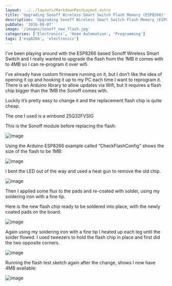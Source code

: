 ```yaml
---
layout: ../../layouts/MarkdownPostLayout.astro
title: 'Upgrading Sonoff Wireless Smart Switch Flash Memory (ESP8266)'
description: 'Upgrading Sonoff Wireless Smart Switch Flash Memory (ESP8266)'
pubDate: '2016-09-07'
image: '/images/sonoff_new_flash.jpg'
categories: ['Electronics', 'Home Automation', 'Programming']
tags: ['esp8266', 'electronics']
---
```


I’ve been playing around with the ESP8266 based Sonoff Wireless Smart
Switch and I really wanted to upgrade the flash from the 1MB it comes
with to 4MB so I can re-program it over wifi.

I’ve already have custom firmware running on it, but I don’t like the
idea of opening it op and hooking it up to my PC each time I want to
reprogram it. There is an Arduino library to allow updates via Wifi, but
it requires a flash chip bigger than the 1MB the Sonoff comes with.

Luckily it’s pretty easy to change it and the replacement flash chip is
quite cheap.

The one I used is a winbond 25Q32FVSIG

This is the Sonoff module before replacing the flash:

![image](/images/sonoff_old_flash.jpg)

Using the Arduino ESP8266 example called “CheckFlashConfig” shows the
size of the flash to be 1MB:

![image](/images/sonoff_upgrade_flash_check1.png)

I bent the LED out of the way and used a heat gun to remove the old
chip.

![image](/images/sonoff_old_flash_removed.jpg)

Then I applied some flux to the pads and re-coated with solder, using my
soldering iron with a fine tip.

Here is the new flash chip ready to be soldered into place, with the
newly coated pads on the board.

![image](/images/sonoff_new_flash_before.jpg)

Again using my soldering iron with a fine tip I heated up each leg until
the solder flowed. I used tweezers to hold the flash chip in place and
first did the two opposite corners.

![image](/images/sonoff_new_flash.jpg)

Running the flash test sketch again after the change, shows I now have
4MB available:

![image](/images/sonoff_upgrade_flash_check2.png)
